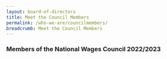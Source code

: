 ```yaml
---
layout: board-of-directors
title: Meet the Council Members
permalink: /who-we-are/councilmembers/
breadcrumb: Meet the Council Members
---
```


### **Members of the National Wages Council 2022/2023**
